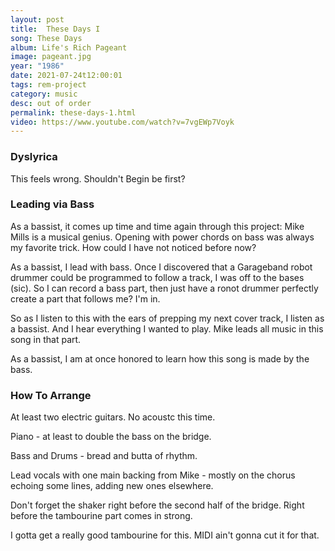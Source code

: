 ```yaml
---
layout: post
title:  These Days I
song: These Days
album: Life's Rich Pageant
image: pageant.jpg
year: "1986"
date: 2021-07-24t12:00:01
tags: rem-project
category: music
desc: out of order
permalink: these-days-1.html
video: https://www.youtube.com/watch?v=7vgEWp7Voyk
---
```


### Dyslyrica

This feels wrong. Shouldn't Begin be first?

### Leading via Bass

As a bassist, it comes up time and time again through this project: Mike Mills is a musical genius. Opening with power chords on bass was always my favorite trick. How could I have not noticed before now?

As a bassist, I lead with bass. Once I discovered that a Garageband robot drummer could be programmed to follow a track, I was off to the bases (sic). So I can record a bass part, then just have a ronot drummer perfectly create a part that follows me? I'm in.

So as I listen to this with the ears of prepping my next cover track, I listen as a bassist. And I hear everything I wanted to play. Mike leads all music in this song in that part.

As a bassist, I am at once honored to learn how this song is made by the bass.

### How To Arrange

At least two electric guitars. No acoustc this time.
 
Piano - at least to double the bass on the bridge.

Bass and Drums - bread and butta of rhythm.

Lead vocals with one main backing from Mike - mostly on the chorus echoing some lines, adding new ones elsewhere.

Don't forget the shaker right before the second half of the bridge. Right before the tambourine part comes in strong.

I gotta get a really good tambourine for this. MIDI ain't gonna cut it for that.